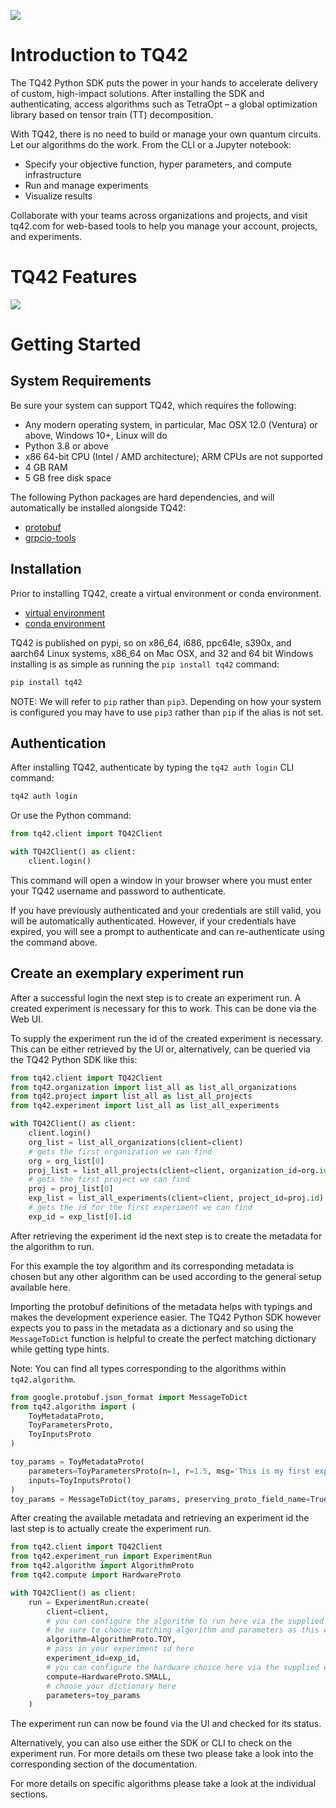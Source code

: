 ![](images/TQ42_Logo_Black_Teal.svg)

# Introduction to TQ42
The TQ42 Python SDK puts the power in your hands to accelerate delivery of custom, high-impact solutions. After installing the SDK and authenticating, access algorithms such as TetraOpt – a global optimization library based on tensor train (TT) decomposition. 

With TQ42, there is no need to build or manage your own quantum circuits. Let our algorithms do the work. From the CLI or a Jupyter notebook:

- Specify your objective function, hyper parameters, and compute infrastructure
- Run and manage experiments
- Visualize results

Collaborate with your teams across organizations and projects, and visit tq42.com for web-based tools to help you manage your account, projects, and experiments.

# TQ42 Features

![](images/TQ42-README-features-Infographic.jpg)

# Getting Started
## System Requirements
Be sure your system can support TQ42, which requires the following:
- Any modern operating system, in particular, Mac OSX 12.0 (Ventura) or above, Windows 10+, Linux will do
- Python 3.8 or above
- x86 64-bit CPU (Intel / AMD architecture); ARM CPUs are not supported
- 4 GB RAM
- 5 GB free disk space

The following Python packages are hard dependencies, and will automatically be installed alongside TQ42:
- [protobuf](https://googleapis.dev/python/protobuf/latest/)
- [grpcio-tools](https://pypi.org/project/grpcio-tools/) 


## Installation
Prior to installing TQ42, create a virtual environment or conda environment.
- [virtual environment](https://docs.python.org/3/library/venv.html)
- [conda environment](https://conda.io/projects/conda/en/latest/user-guide/tasks/manage-environments.html)

TQ42 is published on pypi, so on x86_64, i686, ppc64le, s390x, and aarch64 Linux systems, x86_64 on Mac OSX, and 32 and 64 bit Windows installing is as simple as running the `pip install tq42` command:
```bash
pip install tq42
```

NOTE: We will refer to `pip` rather than `pip3`. Depending on how your system is configured you may have to use `pip3` rather than `pip` if the alias is not set.


## Authentication
After installing TQ42, authenticate by typing the `tq42 auth login` CLI command:
```bash
tq42 auth login
```

Or use the Python command:

```python
from tq42.client import TQ42Client

with TQ42Client() as client:
    client.login()
```

This command will open a window in your browser where you must enter your TQ42 username and password to authenticate.

If you have previously authenticated and your credentials are still valid, you will be automatically authenticated. However, if your credentials have expired, you will see a prompt to authenticate and can re-authenticate using the command above.

## Create an exemplary experiment run

After a successful login the next step is to create an experiment run.
A created experiment is necessary for this to work. This can be done via the Web UI.

To supply the experiment run the id of the created experiment is necessary.
This can be either retrieved by the UI or, alternatively, can be queried via the TQ42 Python SDK like this:

```python
from tq42.client import TQ42Client
from tq42.organization import list_all as list_all_organizations
from tq42.project import list_all as list_all_projects
from tq42.experiment import list_all as list_all_experiments

with TQ42Client() as client:
    client.login()
    org_list = list_all_organizations(client=client)
    # gets the first organization we can find
    org = org_list[0]
    proj_list = list_all_projects(client=client, organization_id=org.id)
    # gets the first project we can find
    proj = proj_list[0]
    exp_list = list_all_experiments(client=client, project_id=proj.id)
    # gets the id for the first experiment we can find 
    exp_id = exp_list[0].id
```

After retrieving the experiment id the next step is to create the metadata for the algorithm to run.

For this example the toy algorithm and its corresponding metadata is chosen but any other algorithm can
be used according to the general setup available here.

Importing the protobuf definitions of the metadata helps with typings and makes the development experience easier.
The TQ42 Python SDK however expects you to pass in the metadata as a dictionary and so using the `MessageToDict` function
is helpful to create the perfect matching dictionary while getting type hints.

Note: You can find all types corresponding to the algorithms within `tq42.algorithm`.

```python
from google.protobuf.json_format import MessageToDict
from tq42.algorithm import (
    ToyMetadataProto,
    ToyParametersProto,
    ToyInputsProto
)

toy_params = ToyMetadataProto(
    parameters=ToyParametersProto(n=1, r=1.5, msg='This is my first experiment run'),
    inputs=ToyInputsProto()
)
toy_params = MessageToDict(toy_params, preserving_proto_field_name=True)
```

After creating the available metadata and retrieving an experiment id the last step is to actually create the experiment run.

```python
from tq42.client import TQ42Client
from tq42.experiment_run import ExperimentRun
from tq42.algorithm import AlgorithmProto
from tq42.compute import HardwareProto

with TQ42Client() as client:
    run = ExperimentRun.create(
        client=client,
        # you can configure the algorithm to run here via the supplied enum
        # be sure to choose matching algorithm and parameters as this will be validated by our backend
        algorithm=AlgorithmProto.TOY,
        # pass in your experiment id here
        experiment_id=exp_id,
        # you can configure the hardware choice here via the supplied enum
        compute=HardwareProto.SMALL,
        # choose your dictionary here
        parameters=toy_params
    )
```

The experiment run can now be found via the UI and checked for its status.

Alternatively, you can also use either the SDK or CLI to check on the experiment run.
For more details om these two please take a look into the corresponding section of the documentation.

For more details on specific algorithms please take a look at the individual sections.
